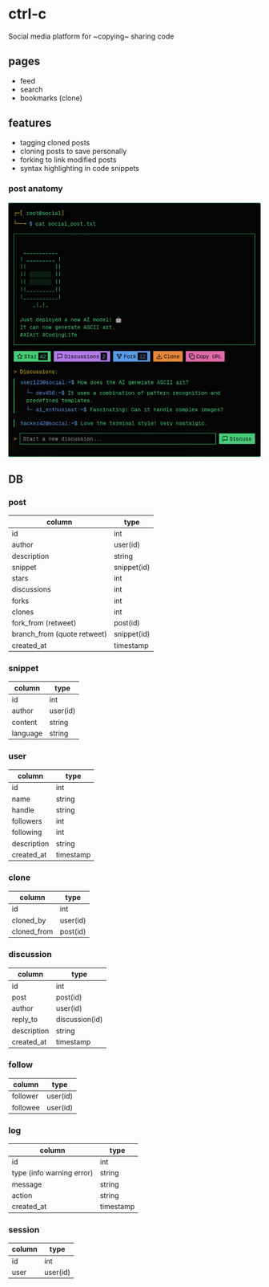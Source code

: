 
# ctrl-c
Social media platform for ~copying~ sharing code
## pages
- feed 
- search
- bookmarks (clone)

## features
- tagging cloned posts
- cloning posts to save personally 
- forking to link modified posts
- syntax highlighting in code snippets


### post anatomy

![v0](./public/v0_terminal_post.png)

## DB
### post
| column          | type       |
|-----------------|------------|
| id              | int        |
| author          | user(id)   |
| description     | string     |
| snippet         | snippet(id)|
| stars       | int        |
| discussions | int        |
| forks       | int        |
| clones      | int        |
| fork_from (retweet)     | post(id)   |
| branch_from (quote retweet)    | snippet(id)   |
| created_at      | timestamp  |

### snippet
| column          | type       |
|-----------------|------------|
| id              | int        |
| author          | user(id)   |
| content          | string   |
| language        | string     |

### user
| column          | type       |
|-----------------|------------|
| id              | int        |
| name            | string     |
| handle          | string     |
| followers       | int        |
| following       | int        |
| description     | string     |
| created_at      | timestamp  |

### clone
| column          | type       |
|-----------------|------------|
| id              | int        |
| cloned_by       | user(id)   |
| cloned_from     | post(id)   |

### discussion
| column          | type           |
|-----------------|----------------|
| id              | int            |
| post            | post(id)       |
| author          | user(id)       |
| reply_to        | discussion(id) |
| description     | string         |
| created_at      | timestamp      |


### follow
| column          | type           |
|-----------------|----------------|
| follower        | user(id)       |
| followee        | user(id)       |

### log
| column          | type           |
|-----------------|----------------|
| id              | int            |
| type (info warning error)| string |
| message | string |
| action | string |
| created_at      | timestamp  |

### session
| column          | type           |
|-----------------|----------------|
| id              | int            |
| user | user(id) |

